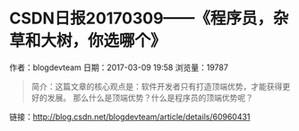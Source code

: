 # CSDN日报20170309——《程序员，杂草和大树，你选哪个》
作者：blogdevteam
日期：2017-03-09 19:58
浏览量：19787
> 简介：这篇文章的核心观点是：软件开发者只有打造顶端优势，才能获得更好的发展。 
那么什么是顶端优势？什么是程序员的顶端优势呢？

 链接：http://blog.csdn.net/blogdevteam/article/details/60960431
